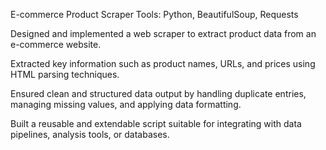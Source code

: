 E-commerce Product Scraper
Tools: Python, BeautifulSoup, Requests

Designed and implemented a web scraper to extract product data from an e-commerce website.

Extracted key information such as product names, URLs, and prices using HTML parsing techniques.

Ensured clean and structured data output by handling duplicate entries, managing missing values, and applying data formatting.

Built a reusable and extendable script suitable for integrating with data pipelines, analysis tools, or databases.

